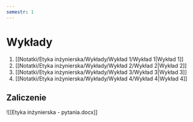 ```yaml
---
semestr: 1
---
```


# Wykłady
1. [[Notatki/Etyka inżynierska/Wykłady/Wykład 1/Wykład 1|Wykład 1]]
2. [[Notatki/Etyka inżynierska/Wykłady/Wykład 2/Wykład 2|Wykład 2]]
3. [[Notatki/Etyka inżynierska/Wykłady/Wykład 3/Wykład 3|Wykład 3]]
4. [[Notatki/Etyka inżynierska/Wykłady/Wykład 4/Wykład 4|Wykład 4]]

## Zaliczenie
![[Etyka inżynierska - pytania.docx]]